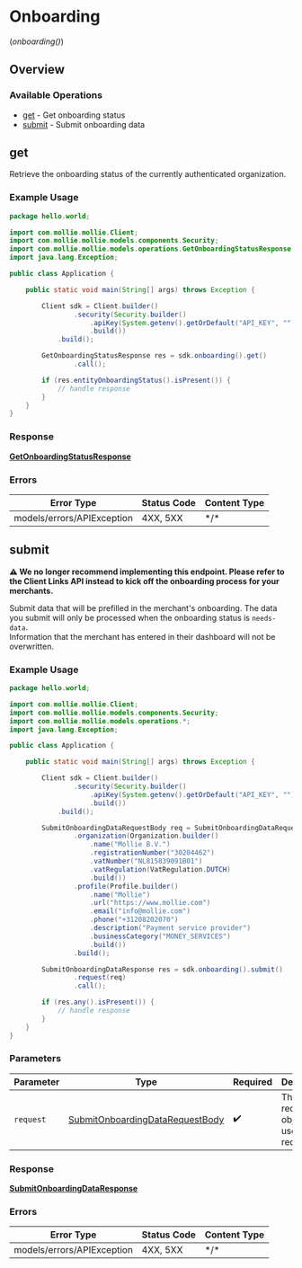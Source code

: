 # Onboarding
(*onboarding()*)

## Overview

### Available Operations

* [get](#get) - Get onboarding status
* [submit](#submit) - Submit onboarding data

## get

Retrieve the onboarding status of the currently authenticated organization.

### Example Usage

<!-- UsageSnippet language="java" operationID="get-onboarding-status" method="get" path="/onboarding/me" -->
```java
package hello.world;

import com.mollie.mollie.Client;
import com.mollie.mollie.models.components.Security;
import com.mollie.mollie.models.operations.GetOnboardingStatusResponse;
import java.lang.Exception;

public class Application {

    public static void main(String[] args) throws Exception {

        Client sdk = Client.builder()
                .security(Security.builder()
                    .apiKey(System.getenv().getOrDefault("API_KEY", ""))
                    .build())
            .build();

        GetOnboardingStatusResponse res = sdk.onboarding().get()
                .call();

        if (res.entityOnboardingStatus().isPresent()) {
            // handle response
        }
    }
}
```

### Response

**[GetOnboardingStatusResponse](../../models/operations/GetOnboardingStatusResponse.md)**

### Errors

| Error Type                 | Status Code                | Content Type               |
| -------------------------- | -------------------------- | -------------------------- |
| models/errors/APIException | 4XX, 5XX                   | \*/\*                      |

## submit

**⚠️ We no longer recommend implementing this endpoint. Please refer to the Client Links API instead to kick off the
onboarding process for your merchants.**

Submit data that will be prefilled in the merchant's onboarding. The data you submit will only be processed when the
onboarding status is `needs-data`.  
Information that the merchant has entered in their dashboard will not be overwritten.

### Example Usage

<!-- UsageSnippet language="java" operationID="submit-onboarding-data" method="post" path="/onboarding/me" -->
```java
package hello.world;

import com.mollie.mollie.Client;
import com.mollie.mollie.models.components.Security;
import com.mollie.mollie.models.operations.*;
import java.lang.Exception;

public class Application {

    public static void main(String[] args) throws Exception {

        Client sdk = Client.builder()
                .security(Security.builder()
                    .apiKey(System.getenv().getOrDefault("API_KEY", ""))
                    .build())
            .build();

        SubmitOnboardingDataRequestBody req = SubmitOnboardingDataRequestBody.builder()
                .organization(Organization.builder()
                    .name("Mollie B.V.")
                    .registrationNumber("30204462")
                    .vatNumber("NL815839091B01")
                    .vatRegulation(VatRegulation.DUTCH)
                    .build())
                .profile(Profile.builder()
                    .name("Mollie")
                    .url("https://www.mollie.com")
                    .email("info@mollie.com")
                    .phone("+31208202070")
                    .description("Payment service provider")
                    .businessCategory("MONEY_SERVICES")
                    .build())
                .build();

        SubmitOnboardingDataResponse res = sdk.onboarding().submit()
                .request(req)
                .call();

        if (res.any().isPresent()) {
            // handle response
        }
    }
}
```

### Parameters

| Parameter                                                                                     | Type                                                                                          | Required                                                                                      | Description                                                                                   |
| --------------------------------------------------------------------------------------------- | --------------------------------------------------------------------------------------------- | --------------------------------------------------------------------------------------------- | --------------------------------------------------------------------------------------------- |
| `request`                                                                                     | [SubmitOnboardingDataRequestBody](../../models/operations/SubmitOnboardingDataRequestBody.md) | :heavy_check_mark:                                                                            | The request object to use for the request.                                                    |

### Response

**[SubmitOnboardingDataResponse](../../models/operations/SubmitOnboardingDataResponse.md)**

### Errors

| Error Type                 | Status Code                | Content Type               |
| -------------------------- | -------------------------- | -------------------------- |
| models/errors/APIException | 4XX, 5XX                   | \*/\*                      |